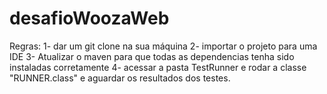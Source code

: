 # desafioWoozaWeb

Regras:
1- dar um git clone na sua máquina
2- importar o projeto para uma IDE
3- Atualizar o maven para que todas as dependencias tenha sido instaladas corretamente
4- acessar a pasta TestRunner e rodar a classe "RUNNER.class" e aguardar os resultados dos testes.
